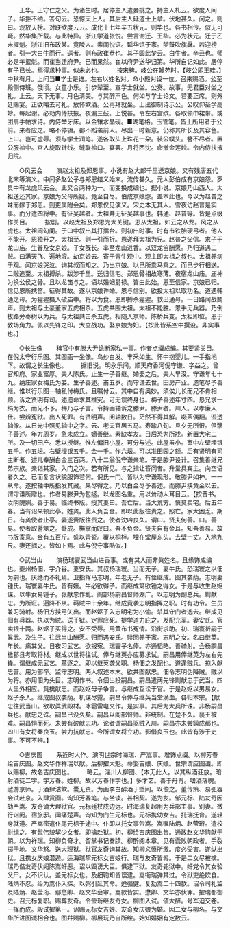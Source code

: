 <!-- { "loadSidebar": true } -->
　　王华。王守仁之父。为诸生时。居停主人遣妾挑之。持主人札云。欲度人间子。华拒不纳。答句云。恐惊天上人。其后主人延道士上章。伏地甚久。问之。则曰。观放天榜。对联欲度云云。成化十七年辛五状元。则华也。各书相传。似无可疑。然华集所载。与此特异。浙江学道张悦。尝言谢迁、王华。必为状元。迁于乙未擢魁。浙江旧布政某。竟陵人。素闻悦语。延华馆于家。梦鼓吹旗纛。若迎榜者。引一大白牛而行。送者。则布政崔恭也。其子圆此梦云。白牛者。辛丑也。师必是年擢魁。而崔当迁府尹。已而果然。崔以府尹送华归第。华所自记如此。居停有子已长。焉得求种事。似未必也。 
　　按宋稗。岐公在翰苑时。【岐公即王珪。】中秋有月。上问当■学士是谁。左右以姓名对。命小殿对设一位。召来赐酒。公至殿侧侍班。俄顷。女童小乐。引步辇至。宣学士就坐。公奏。故事。无君臣对坐之礼。上云。天下无事。月色淸美。与其醉声色。何如与学士论文。若要正席。则外廷赐宴。正欲略去苛礼。放怀飮酒。公再拜就坐。上出御制诗示公。公叹仰圣学高妙。每起谢。必勑内侍扶掖。夜漏三鼔。上悦甚。令左右宫嫔。各取领巾裙带。或团扇手帕求诗。内侍举牙床。以金镶水晶砚。■瑚笔格。玉管笔。皆上所用者于公前。来者应之。略不停辍。都不蹈袭前人。尽出一时新意。仍称其所长及其容色。上曰。岂可虚辱。须与学士润笔。遂各取头上珠花一朶。装公幞头。簪不尽者。置公服袖中。宫人旋取针线。缝联袖口。宴罢。月将西沈。命撤金莲烛。令内侍扶掖归院。 


　　○风云会 
　　演赵太祖及郑恩事。小说有赵大郞千里送京娘。又有残唐五代北宋等演义。中间多赵公子与郑恩结义始末。流传甚久。元人彭伯成有京娘怨。罗贯中有龙虎风云会。此又合两种为一。而变换成编也。据小说。京娘乃山西人。太祖送还其家。京娘为父母所疑。竟至自尽。伯成京娘怨。盖本此也。今以为赵普之妹而嫁于郑恩。则更属附会矣。郑恩仅见演义。宋史本无其人。雪夜访赵普是实事。而分遣四将中。有征吴越者。太祖并无征吴越事也。韩通、赵普等。皆是点缀作关目。 
　　按剧。以赵太祖及郑恩为大关键。恩从太祖。如云之从龙。风之从虎也。太祖闹勾阑。于口中叙出其打擂台。则初出时事。时有市铁胎硬弓者。他人不能开。恩独开之。太祖至。则一引而折。恩遂拜太祖为兄。赵普之父信。求子于龙山庙。生普及女京娘。子女旣长。率至龙山进香。以双龙笛酬愿。乃归道遇二贼。曰满天飞、遍地滚。劫京娘去。寄于靑牛观中。观主即太祖之叔也。太祖养病于观。闻京娘哭泣。询其叔而知之。乃出京娘。以己所乘马乘之。而己步行相送。二贼追至。太祖搏杀。跋涉千里。送归信宅。郑恩骨相故寒薄。夜宿龙山庙。庙神为换公侯之骨。且以龙笛与之。语以婚姻爵禄。皆由此始。恩至信家。京娘已归。信见恩所携笛。征得其故。遂以京娘许婚。恩与信别。欲投太祖以取功名。道遇韩通之母。为猩猩摄入破庙中。将以为食。恩即搏杀猩猩。救出通母。一日路闻战鬬声。则太祖与土豪董家五虎相杀。五虎共围太祖。太祖不能胜。恩手无兵器。乃倒拔路旁枣树以为兵。与太祖共击杀五虎。相随入京师。陈桥兵变。太祖即位。恩于敎场角力。佩以先锋之印。大立战功。娶京娘为妇。【按此皆系空中撰设。非实事也。】 


　　○长生像 
　　稗官中有滕大尹诡断家私一事。作者点缀成编。其要紧关目。在倪太守行乐图。其图画一坐像。乌纱白发。丰釆如生。怀中抱婴儿。一手指地下。故谓之长生像也。 
　　据旧说。明永乐间。顺天府香河倪守谦、字益之。曾官知府。家业富厚。夫人陈氏。止生一子善继。婚娶之后。夫人早没。守谦年七十九。纳庄家女梅氏为妾。生子善述。甫五岁。而守谦去世。田房产业。遗笔尽予善继。惟以行乐图一轴私付梅氏。且嘱付云。其中自有奥妙。须俟儿长而兄不肯相顾。诉之贤明有司。述遗命求其推究。可无误终身也。梅子善述年寸四。恳兄求一绢为衣。而兄不予。梅乃与子言。令持画轴诉之滕尹。滕尹者。川人。以孝廉入仕。尝辨寃狱。出人死罪。有贤明声。阅轴数日。茫然不得其解。啜茶偶翻。湿透轴像。从日光中照见轴中之字。云、老夫官居五马。寿踰八旬。旦夕无所恨。但孼子善述。年方周岁。急未成立。嫡善继。素缺孝友。日后恐为所戕。新置大宅二所。及一切田产。悉以授继。惟左偏旧小屋。可分与述。此屋虽小。室中左壁埋银五千。作五坛。右壁埋银五千。金一千。作六坛。可以准田园之额。后有贤明有司主断者。述儿奉酬白金三百两。八十二翁倪守谦亲笔。于是滕尹设计。召集善继兄弟宗族。亲诣其家。入门之次。若有所见。与之揖让答问者。升堂具宾主。向空语者久之。已而复言状貌服饰若何。倪氏一门。皆以为守谦现形。敬滕尹如神。一一从命。遂按轴中所指发其藏。果尽得之。乃以白金尽予善述。而滕尹挟黄金以去。谓守谦所赠也。作者易滕尹为包拯。以龙图名重。用以耸动人耳目云。【按晋书。汝阴隗照。善于易。临终书版。授其妻曰。吾亡后。当大荒穷。慎莫卖宅。后五年春。当有诏来顿此亭。姓龚。此人负吾金。即以此版往责之。照亡。家大困乏。期日。有龚使者止亭。妻遂赍版往责之。使者沈吟良久。谓曰。贤夫何善。曰。善易。使者取蓍筮之。卦成。橅掌而叹曰。吾不负金。贤夫自有金耳。知吾善易。故书版寄意。金有五百斤。盛以靑瓷。覆以桐柈。埋在堂屋东头。去壁一丈。入地九尺。妻还掘之。皆如卜焉。此与倪守事酷似。】 


　　○武当山 
　　演杨瑞寰武当山进香事。或有其人而非眞姓名。且缘饰成编也。夔州杨佃、字介谷。妻安氏。其叔杨瑞寰。当而无子。妻牛氏。恐瑞寰之以佃为嗣也。厌绝而不礼焉。卫指挥马志明。年老无子。有侄继成。图其袭荫。志明妻锺氏。瑞寰妻牛氏。皆有娠。牛必欲得子。而继成第欲锺之得女。于是与收生赵妪谋。以牛女易锺子。张献忠作乱。阁部杨嗣昌督师湖广。以志明为副总兵。剿献忠。为所诳。逼降不从。羁贼中十余年。继成竟袭志明指挥之职。时有功令。生员兼习骑射。杨佃方挟弓矢出。而赵妪子入志明宅为小偷。杀其守门者逸去。继成见佃有兵器。执以为贼。送于狱。定罪应死。提学道力庇之。发配充军。妻安氏。官卖银十两。赵妪子买得之。安不受辱。用黄布书寃情。沿街求助。初、瑞寰祈嗣于眞武。及生子。往武当山酬愿。归而遇安氏。赎回养于家。志明之女。名曰继英。年长。痛其父。日夜习武艺。欲报寃。瑞寰子名俸。亦通韬略。善骑射。会杨嗣昌檄郡县考取将材。继成以世将往试。俸与继英亦应募求试。嗣昌用俸继英为左右先锋。谓继成无武艺。革逐之。即以继英袭父职。杨佃之发配也。道逢贼兵。掠入献忠营。用为部卒。监守志明。两人叙述本末。欲共图献忠。佃令志明伪降贼。贼以为将。亦用佃为头目。志明作书。令佃出投嗣昌。嗣昌遣两先锋剿献忠于武当。四人里外相应。竟擒献忠。而赵妪母子争言。与继成互讼于官。于是赵妪以男易女。妪子杀人。继成图叔袭荫。机谋尽露。嗣昌令俸与继英当堂滴血。各归本宗。【献忠往武当山。欲取眞武殿材。冰雹雷电交作。是实事。其后为大兵所诛。非杨嗣昌兵也。献忠之诛。嗣昌已没久矣。嗣昌以阁部督师。非统制。在楚不久。襄王被难。嗣昌惧而死。未尝有破献忠功。论者谓嗣昌驱贼入川。嗣昌亦未尝鎭成都也。四川有女将秦良玉。尝力抗献忠。今所谓女将立功。影借良玉也。此皆有涉于史事。不可不辨。】 


　　○吉庆图 
　　系近时人作。演明世宗时海瑞、严嵩事。增饰点缀。以柳芳春绘吉庆图。赵文华作祥瑞以献。后柳擢大魁。命娶吉娘、庆娘。世宗谓应图谶。即以赐柳。故名吉庆图也。 
　　略云。淄川人柳图、【本无此人。以其纵酒狂放。暗射酒徒二字。字芳春。姓柳。故以芳春作字也。】多才艺。善于丹靑。嗜酒落魄。遨游京师。于酒肆沽飮。囊无资。为画李白醉酒于壁间。以偿之。董传策、易弘器会试赴京。入肆赏画。询知芳春笔。与坐谈。甚相契。遂为友。邹元标、陆友奇因劾严嵩。友奇谪大理狱官。元标廷杖戍边远。时海瑞复起用为兵部主事。别妻。微行诣阙。宿旅邸。闻痛楚声。询知为门生元标也。元标携幼女吉。托瑞抚育。遂轻身就道。严嵩密遣仆尾元标于途中。仆即以托女事吿嵩。嵩嘱陆炳、赵莹珩。遣校尉缉之。有髯伟貌挈少女者。即擒赴狱。初、柳绘吉庆图出售。通政赵文华购献于朝。以为祥瑞。知柳负奇才。留掌书记奏牍。柳醉阅本章。见有蠹败朝政者。手裂掷于地。文华怒。送大理狱。狱官友奇询其故。知柳义愤所激。度必受害。遂纵出狱。且携女庆娘潜遁。适海瑞挈元标女吉娘行。瑞与友奇皆髯。于是二女尽被擒。瑞乃偕友奇伏阙陈嵩奸恶。诏以毁谤大臣。俱逮下狱。友奇毙狱中。奸党令其女验父尸。女不识认。盖元标女也。及细鞫知皆误逮。嵩衔瑞弹其过。令狱吏绝飮食。陆炳不忍。绐为嵩仆入探。以粥引延其命。迨强健。复劾嵩二十四款。诏令司礼监及陆炳、赵莹珩、鄢懋卿、赵文华会审。嵩款皆实。懋卿、文华亦伏罪。擢瑞都御史。召元标复职。赐葬友奇。令莹珩继友奇女。柳图入试。値大醉。号军迫交卷。一挥而成。殿试擢第一。诏赐元标女吉娘、友奇女庆娘为婚。因二女与柳名。与文华所进图谶相合也。图幷赐柳。柳展玩乃自所绘。始知婚姻有定数云。 
